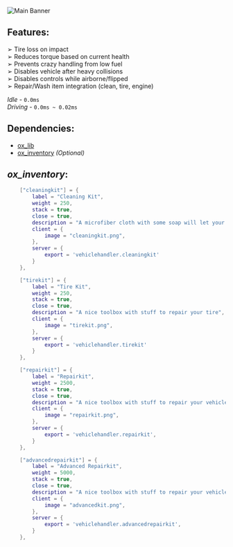 ![Main Banner](https://i.imgur.com/hryKQ1w.png)

## __Features:__
➢ Tire loss on impact <br>
➢ Reduces torque based on current health <br>
➢ Prevents crazy handling from low fuel <br>
➢ Disables vehicle after heavy collisions <br>
➢ Disables controls while airborne/flipped <br>
➢ Repair/Wash item integration (clean, tire, engine) <br>

*Idle -* `0.0ms` <br>
*Driving -* `0.0ms ~ 0.02ms` <br>

## __Dependencies:__
* [ox_lib](https://github.com/overextended/ox_lib)
* [ox_inventory](https://github.com/overextended/ox_inventory) *(Optional)*

## ***ox_inventory***:
```lua
    ["cleaningkit"] = {
        label = "Cleaning Kit",
        weight = 250,
        stack = true,
        close = true,
        description = "A microfiber cloth with some soap will let your car sparkle again!",
        client = {
            image = "cleaningkit.png",
        },
        server = {
            export = 'vehiclehandler.cleaningkit'
        }
    },

    ["tirekit"] = {
        label = "Tire Kit",
        weight = 250,
        stack = true,
        close = true,
        description = "A nice toolbox with stuff to repair your tire",
        client = {
            image = "tirekit.png",
        },
        server = {
            export = 'vehiclehandler.tirekit'
        }
    },

    ["repairkit"] = {
        label = "Repairkit",
        weight = 2500,
        stack = true,
        close = true,
        description = "A nice toolbox with stuff to repair your vehicle",
        client = {
            image = "repairkit.png",
        },
        server = {
            export = 'vehiclehandler.repairkit',
        }
    },

    ["advancedrepairkit"] = {
        label = "Advanced Repairkit",
        weight = 5000,
        stack = true,
        close = true,
        description = "A nice toolbox with stuff to repair your vehicle",
        client = {
            image = "advancedkit.png",
        },
        server = {
            export = 'vehiclehandler.advancedrepairkit',
        }
    },
```
